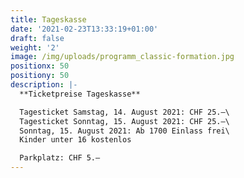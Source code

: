 ```yaml
---
title: Tageskasse
date: '2021-02-23T13:33:19+01:00'
draft: false
weight: '2'
image: /img/uploads/programm_classic-formation.jpg
positionx: 50
positiony: 50
description: |-
  **Ticketpreise Tageskasse**

  Tagesticket Samstag, 14. August 2021: CHF 25.–\
  Tagesticket Sonntag, 15. August 2021: CHF 25.–\
  Sonntag, 15. August 2021: Ab 1700 Einlass frei\
  Kinder unter 16 kostenlos

  Parkplatz: CHF 5.–
---
```


